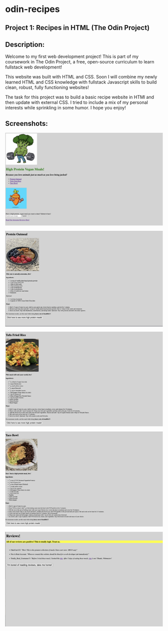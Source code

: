 # odin-recipes
## Project 1: Recipes in HTML (The Odin Project)

## Description: 
Welcome to my first web development project! This is part of my coursework in The Odin Project, a free, open-source curriculum to learn fullstack web development! 

This website was built with HTML and CSS. Soon I will combine my newly learned HTML and CSS knowledge with fullstack Javascript skills to build clean, robust, fully functioning websites! 

The task for this project was to build a basic recipe website in HTMl and then update with external CSS. I tried to include a mix of my personal interests while sprinkling in some humor. I hope you enjoy! 

## Screenshots:
![alt text](recipes-images/screenshot-index.png)

![alt text](recipes-images/screenshot-oats.png)

![alt text](recipes-images/screenshot-fried-rice.png)

![alt text](recipes-images/screenshot-taco.png)

![alt text](recipes-images/screenshot-reviews.png)
